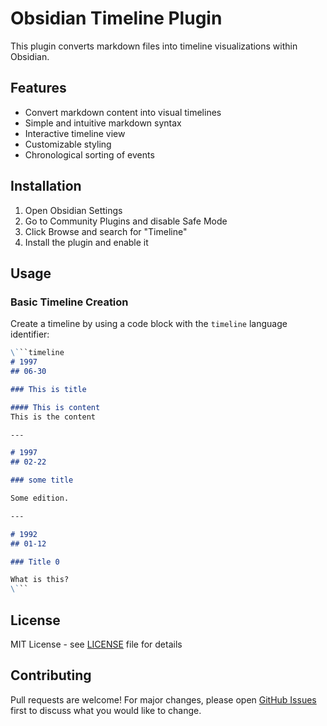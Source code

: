 # Obsidian Timeline Plugin

This plugin converts markdown files into timeline visualizations within Obsidian.

## Features

- Convert markdown content into visual timelines
- Simple and intuitive markdown syntax
- Interactive timeline view
- Customizable styling
- Chronological sorting of events

## Installation

1. Open Obsidian Settings
2. Go to Community Plugins and disable Safe Mode
3. Click Browse and search for "Timeline"
4. Install the plugin and enable it

## Usage

### Basic Timeline Creation

Create a timeline by using a code block with the `timeline` language identifier:

```markdown
\```timeline
# 1997
## 06-30 

### This is title

#### This is content
This is the content

---

# 1997
## 02-22 

### some title

Some edition.

---

# 1992
## 01-12 

### Title 0

What is this?
\```
```

## License

MIT License - see [LICENSE](LICENSE) file for details

## Contributing

Pull requests are welcome! For major changes, please open [GitHub Issues](https://github.com/recklyss/timeline/issues) first to discuss what you would like to change.

